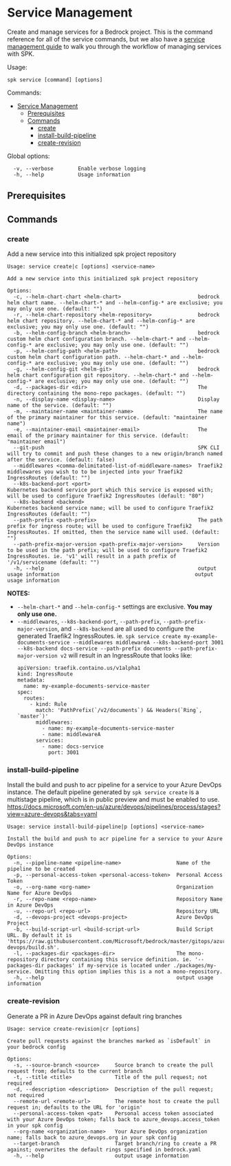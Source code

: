 # Service Management

Create and manage services for a Bedrock project. This is the command reference
for all of the service commands, but we also have a
[service management guide](./project-service-management-guide.md) to walk you
through the workflow of managing services with SPK.

Usage:

```
spk service [command] [options]
```

Commands:

- [Service Management](#service-management)
  - [Prerequisites](#prerequisites)
  - [Commands](#commands)
    - [create](#create)
    - [install-build-pipeline](#install-build-pipeline)
    - [create-revision](#create-revision)

Global options:

```
  -v, --verbose        Enable verbose logging
  -h, --help           Usage information
```

## Prerequisites

## Commands

### create

Add a new service into this initialized spk project repository

```
Usage: service create|c [options] <service-name>

Add a new service into this initialized spk project repository

Options:
  -c, --helm-chart-chart <helm-chart>                         bedrock helm chart name. --helm-chart-* and --helm-config-* are exclusive; you may only use one. (default: "")
  -r, --helm-chart-repository <helm-repository>               bedrock helm chart repository. --helm-chart-* and --helm-config-* are exclusive; you may only use one. (default: "")
  -b, --helm-config-branch <helm-branch>                      bedrock custom helm chart configuration branch. --helm-chart-* and --helm-config-* are exclusive; you may only use one. (default: "")
  -p, --helm-config-path <helm-path>                          bedrock custom helm chart configuration path. --helm-chart-* and --helm-config-* are exclusive; you may only use one. (default: "")
  -g, --helm-config-git <helm-git>                            bedrock helm chart configuration git repository. --helm-chart-* and --helm-config-* are exclusive; you may only use one. (default: "")
  -d, --packages-dir <dir>                                    The directory containing the mono-repo packages. (default: "")
  -n, --display-name <display-name>                           Display name of the service. (default: "")
  -m, --maintainer-name <maintainer-name>                     The name of the primary maintainer for this service. (default: "maintainer name")
  -e, --maintainer-email <maintainer-email>                   The email of the primary maintainer for this service. (default: "maintainer email")
  --git-push                                                  SPK CLI will try to commit and push these changes to a new origin/branch named after the service. (default: false)
  --middlewares <comma-delimitated-list-of-middleware-names>  Traefik2 middlewares you wish to to be injected into your Traefik2 IngressRoutes (default: "")
  --k8s-backend-port <port>                                   Kubernetes backend service port which this service is exposed with; will be used to configure Traefik2 IngressRoutes (default: "80")
  --k8s-backend <backend>                                     Kubernetes backend service name; will be used to configure Traefik2 IngressRoutes (default: "")
  --path-prefix <path-prefix>                                 The path prefix for ingress route; will be used to configure Traefik2 IngressRoutes. If omitted, then the service name will used. (default: "")
  --path-prefix-major-version <path-prefix-major-version>     Version to be used in the path prefix; will be used to configure Traefik2 IngressRoutes. ie. 'v1' will result in a path prefix of '/v1/servicename (default: "")
  -h, --help                                                  output usage information                                            output usage information
```

**NOTES:**

- `--helm-chart-*` and `--helm-config-*` settings are exclusive. **You may only
  use one.**
- `--middlewares`, `--k8s-backend-port`, `--path-prefix`,
  `--path-prefix-major-version`, and `--k8s-backend` are all used to configure
  the generated Traefik2 IngressRoutes. ie.
  `spk service create my-example-documents-service --middlewares middlewareA --k8s-backend-port 3001 --k8s-backend docs-service --path-prefix documents --path-prefix-major-version v2`
  will result in an IngressRoute that looks like:
  ```
  apiVersion: traefik.containo.us/v1alpha1
  kind: IngressRoute
  metadata:
    name: my-example-documents-service-master
  spec:
    routes:
      - kind: Rule
        match: 'PathPrefix(`/v2/documents`) && Headers(`Ring`, `master`)'
        middlewares:
          - name: my-example-documents-service-master
          - name: middlewareA
        services:
          - name: docs-service
            port: 3001
  ```

### install-build-pipeline

Install the build and push to acr pipeline for a service to your Azure DevOps
instance. The default pipeline generated by `spk service create` is a multistage
pipeline, which is in public preview and must be enabled to use.
https://docs.microsoft.com/en-us/azure/devops/pipelines/process/stages?view=azure-devops&tabs=yaml

```
Usage: service install-build-pipeline|p [options] <service-name>

Install the build and push to acr pipeline for a service to your Azure DevOps instance

Options:
  -n, --pipeline-name <pipeline-name>                  Name of the pipeline to be created
  -p, --personal-access-token <personal-access-token>  Personal Access Token
  -o, --org-name <org-name>                            Organization Name for Azure DevOps
  -r, --repo-name <repo-name>                          Repository Name in Azure DevOps
  -u, --repo-url <repo-url>                            Repository URL
  -d, --devops-project <devops-project>                Azure DevOps Project
  -b, --build-script-url <build-script-url>            Build Script URL. By default it is 'https://raw.githubusercontent.com/Microsoft/bedrock/master/gitops/azure-devops/build.sh'.
  -l, --packages-dir <packages-dir>                    The mono-repository directory containing this service definition. ie. '--packages-dir packages' if my-service is located under ./packages/my-service. Omitting this option implies this is a not a mono-repository.
  -h, --help                                           output usage information
```

### create-revision

Generate a PR in Azure DevOps against default ring branches

```
Usage: service create-revision|cr [options]

Create pull requests against the branches marked as `isDefault` in your bedrock config

Options:
  -s, --source-branch <source>     Source branch to create the pull request from; defaults to the current branch
  -t, --title <title>              Title of the pull request; not required
  -d, --description <description>  Description of the pull request; not required
  --remote-url <remote-url>        The remote host to create the pull request in; defaults to the URL for 'origin'
  --personal-access-token <pat>    Personal access token associated with your Azure DevOps token; falls back to azure_devops.access_token in your spk config
  --org-name <organization-name>   Your Azure DevOps organization name; falls back to azure_devops.org in your spk config
  --target-branch                  Target branch/ring to create a PR against; overwrites the default rings specified in bedrock.yaml
  -h, --help                       output usage information
```
